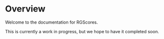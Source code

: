 # Overview

Welcome to the documentation for RGScores.

This is currently a work in progress, but we hope to have it completed soon.